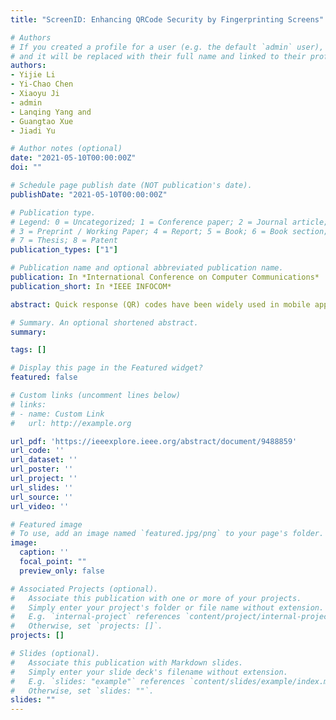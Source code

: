 ```yaml
---
title: "ScreenID: Enhancing QRCode Security by Fingerprinting Screens"

# Authors
# If you created a profile for a user (e.g. the default `admin` user), write the username (folder name) here 
# and it will be replaced with their full name and linked to their profile.
authors:
- Yijie Li
- Yi-Chao Chen
- Xiaoyu Ji
- admin
- Lanqing Yang and 
- Guangtao Xue
- Jiadi Yu

# Author notes (optional)
date: "2021-05-10T00:00:00Z"
doi: ""

# Schedule page publish date (NOT publication's date).
publishDate: "2021-05-10T00:00:00Z"

# Publication type.
# Legend: 0 = Uncategorized; 1 = Conference paper; 2 = Journal article;
# 3 = Preprint / Working Paper; 4 = Report; 5 = Book; 6 = Book section;
# 7 = Thesis; 8 = Patent
publication_types: ["1"]

# Publication name and optional abbreviated publication name.
publication: In *International Conference on Computer Communications*
publication_short: In *IEEE INFOCOM*

abstract: Quick response (QR) codes have been widely used in mobile applications due to its convenience and the pervasive built-in cameras on smartphones. Recently, however, attacks against QR codes have been reported that attackers can capture a QR code of the victim and replay it to achieve a fraudulent transaction or intercept private information, just before the original QR code is scanned. In this study, we enhance the security of a QR code by identifying its authenticity. We propose SCREENID, which embeds a QR code with information of the screen which displays it, thereby the QR code can reveal whether it is reproduced by an adversary or not. In SCREENID, PWM frequency of screens is exploited as the unique screen fingerprint. To improve the estimation accuracy of PWM frequency, SCREENID incorporates a model for the interaction between the camera and screen in the temporal and spatial domains. Extensive experiments demonstrate that SCREENID can differentiate screens of different models, types, and manufacturers, thus improve the security of QR codes.

# Summary. An optional shortened abstract.
summary:

tags: []

# Display this page in the Featured widget?
featured: false

# Custom links (uncomment lines below)
# links:
# - name: Custom Link
#   url: http://example.org

url_pdf: 'https://ieeexplore.ieee.org/abstract/document/9488859'
url_code: ''
url_dataset: ''
url_poster: ''
url_project: ''
url_slides: ''
url_source: ''
url_video: ''

# Featured image
# To use, add an image named `featured.jpg/png` to your page's folder. 
image:
  caption: ''
  focal_point: ""
  preview_only: false

# Associated Projects (optional).
#   Associate this publication with one or more of your projects.
#   Simply enter your project's folder or file name without extension.
#   E.g. `internal-project` references `content/project/internal-project/index.md`.
#   Otherwise, set `projects: []`.
projects: []

# Slides (optional).
#   Associate this publication with Markdown slides.
#   Simply enter your slide deck's filename without extension.
#   E.g. `slides: "example"` references `content/slides/example/index.md`.
#   Otherwise, set `slides: ""`.
slides: ""
---
```

